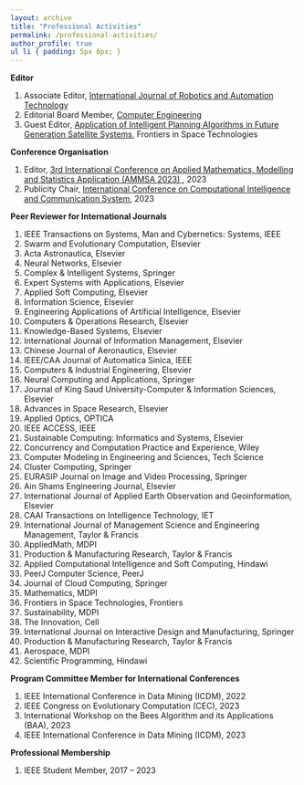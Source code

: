```yaml
---
layout: archive
title: "Professional Activities"
permalink: /professional-activities/
author_profile: true
ul li { padding: 5px 0px; }
---
```


**Editor**
<ol>
<li>Associate Editor, <a href="https://zealpress.com/jms/index.php/ijrat/about/editorialTeam">International Journal of Robotics and Automation Technology</a></li>
<li> Editorial Board Member, <a href="http://www.ecice06.com/CN/news/news6495.shtml"> Computer Engineering</a></li>
<li> Guest Editor, <a href="https://www.frontiersin.org/research-topics/49193/application-of-intelligent-planning-algorithms-in-future-generation-satellite-systems">Application of Intelligent Planning Algorithms in Future Generation Satellite Systems</a>, Frontiers in Space Technologies </li>

</ol>


**Conference Organisation** 
<ol>
<li> Editor, <a href="https://www.ammsamath.com/committee/"> 3rd International Conference on Applied Mathematics, Modelling and Statistics Application (AMMSA 2023) </a>, 2023 </li>	
<li>  Publicity Chair, <a href="https://www.ccicsconf.com/index/singer/category_id/58.html"> International Conference on Computational Intelligence and Communication System</a>, 2023</li>
</ol>


**Peer Reviewer for International Journals**
<ol>
<li> IEEE Transactions on Systems, Man and Cybernetics: Systems, IEEE</li>
<li>	Swarm and Evolutionary Computation, Elsevier </li>
<li>  Acta Astronautica, Elsevier</li>
<li>   Neural Networks, Elsevier</li>
<li>   Complex & Intelligent Systems, Springer </li>
<li> 	Expert Systems with Applications, Elsevier</li>
<li>   Applied Soft Computing, Elsevier</li>
<li>   Information Science, Elsevier</li>
<li> 	Engineering Applications of Artificial Intelligence, Elsevier</li>
<li> 	Computers & Operations Research, Elsevier</li>
<li> 	Knowledge-Based Systems, Elsevier</li>
<li> 	International Journal of Information Management, Elsevier</li>
<li> 	Chinese Journal of Aeronautics, Elsevier</li>
<li> 	IEEE/CAA Journal of Automatica Sinica, IEEE</li>
<li> 	Computers & Industrial Engineering, Elsevier</li>
<li> 	Neural Computing and Applications, Springer</li>
<li> 	Journal of King Saud University-Computer & Information Sciences, Elsevier</li>
<li> 	Advances in Space Research, Elsevier</li>
<li> 	Applied Optics, OPTICA</li>
<li> 	IEEE ACCESS, IEEE</li>
<li> 	Sustainable Computing: Informatics and Systems, Elsevier</li>
<li> 	Concurrency and Computation Practice and Experience, Wiley</li>
<li> 	Computer Modeling in Engineering and Sciences, Tech Science</li>
<li> 	Cluster Computing, Springer</li>
<li> 	EURASIP Journal on Image and Video Processing, Springer</li>
<li> 	Ain Shams Engineering Journal, Elsevier</li>
<li> 	International Journal of Applied Earth Observation and Geoinformation, Elsevier</li>
<li> 	CAAI Transactions on Intelligence Technology, IET</li>
<li> International Journal of Management Science and Engineering Management, Taylor & Francis</li>
<li> AppliedMath, MDPI</li>
<li> Production & Manufacturing Research, Taylor & Francis</li>
<li> Applied Computational Intelligence and Soft Computing, Hindawi</li>
<li> PeerJ Computer Science, PeerJ</li>
<li> Journal of Cloud Computing, Springer</li>
<li> Mathematics, MDPI</li>
<li> Frontiers in Space Technologies, Frontiers </li>
<li> Sustainability, MDPI </li>
<li> The Innovation, Cell </li>
<li> International Journal on Interactive Design and Manufacturing, Springer </li>
<li> Production & Manufacturing Research, Taylor & Francis </li>
<li> Aerospace, MDPI </li>
<li> Scientific Programming, Hindawi</li>
</ol>


**Program Committee Member for International Conferences**
<ol>
<li>IEEE International Conference in Data Mining (ICDM), 2022 </li>
<li>IEEE Congress on Evolutionary Computation (CEC), 2023 </li>
<li>International Workshop on the Bees Algorithm and its Applications (BAA), 2023 </li>
<li>IEEE International Conference in Data Mining (ICDM), 2023 </li>
</ol>

**Professional Membership**
<ol>
<li> IEEE Student Member, 2017 – 2023 </li>
</ol>
